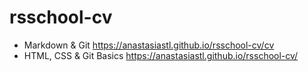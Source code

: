 # rsschool-cv

- Markdown & Git https://anastasiastl.github.io/rsschool-cv/cv
- HTML, CSS & Git Basics https://anastasiastl.github.io/rsschool-cv/
